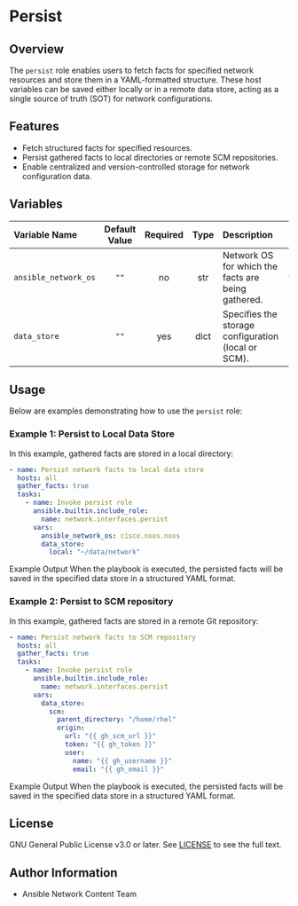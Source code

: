 # Persist

## Overview
The `persist` role enables users to fetch facts for specified network resources and store them in a YAML-formatted structure. These host variables can be saved either locally or in a remote data store, acting as a single source of truth (SOT) for network configurations.

## Features
- Fetch structured facts for specified resources.
- Persist gathered facts to local directories or remote SCM repositories.
- Enable centralized and version-controlled storage for network configuration data.

## Variables

| Variable Name        | Default Value | Required | Type | Description                                                   | Example |
|:---------------------|:-------------:|:--------:|:----:|:-------------------------------------------------------------|:-------:|
| `ansible_network_os` | `""`          | no      | str  | Network OS for which the facts are being gathered.            | `"cisco.nxos.nxos"` |
| `data_store`         | `""`          | yes      | dict | Specifies the storage configuration (local or SCM).           | See examples below. |

## Usage
Below are examples demonstrating how to use the `persist` role:

### Example 1: Persist to Local Data Store
In this example, gathered facts are stored in a local directory:

```yaml
- name: Persist network facts to local data store
  hosts: all
  gather_facts: true
  tasks:
    - name: Invoke persist role
      ansible.builtin.include_role:
        name: network.interfaces.persist
      vars:
        ansible_network_os: cisco.nxos.nxos
        data_store:
          local: "~/data/network"
```
Example Output
When the playbook is executed, the persisted facts will be saved in the specified data store in a structured YAML format.

### Example 2: Persist to SCM repository
In this example, gathered facts are stored in a remote Git repository:
```yaml
- name: Persist network facts to SCM repository
  hosts: all
  gather_facts: true
  tasks:
    - name: Invoke persist role
      ansible.builtin.include_role:
        name: network.interfaces.persist
      vars:
        data_store:
          scm:
            parent_directory: "/home/rhel"
            origin:
              url: "{{ gh_scm_url }}"
              token: "{{ gh_token }}"
              user:
                name: "{{ gh_username }}"
                email: "{{ gh_email }}"
```
Example Output
When the playbook is executed, the persisted facts will be saved in the specified data store in a structured YAML format.

## License
GNU General Public License v3.0 or later.
See [LICENSE](https://www.gnu.org/licenses/gpl-3.0.txt) to see the full text.

## Author Information
- Ansible Network Content Team